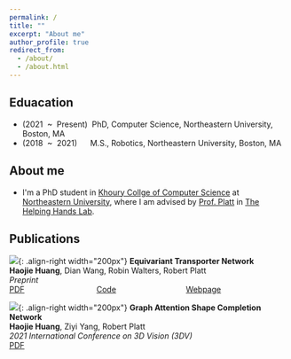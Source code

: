 ```yaml
---
permalink: /
title: ""
excerpt: "About me"
author_profile: true
redirect_from: 
  - /about/
  - /about.html
---
```

## Eduacation 
* (2021&nbsp; ~ &nbsp;Present) &nbsp;PhD, Computer Science, Northeastern University, Boston, MA
* (2018&nbsp; ~ &nbsp;2021)&nbsp; &nbsp; &nbsp; M.S., Robotics, Northeastern University, Boston, MA

## About me
* I'm a PhD student in [Khoury Collge of Computer Science](https://www.khoury.northeastern.edu) at [Northeastern University](https://www.northeastern.edu), where I am advised by
[Prof. Platt](http://www.ccs.neu.edu/home/rplatt/) in [The Helping Hands Lab](https://www2.ccs.neu.edu/research/helpinghands/).

## Publications
![](images/equi_transporter.png){: .align-right width="200px"}
**Equivariant Transporter Network**  
**Haojie Huang**, Dian Wang, Robin Walters, Robert Platt  
*Preprint*  
[PDF](https://arxiv.org/abs/2202.09400) &nbsp; &nbsp; &nbsp; &nbsp; &nbsp; &nbsp; &nbsp; &nbsp; &nbsp; &nbsp; &nbsp; &nbsp; &nbsp; &nbsp; &nbsp; &nbsp;
[Code](https://github.com/HaojHuang/Equivariant-Transporter-Net) &nbsp; &nbsp; &nbsp; &nbsp; &nbsp; &nbsp; &nbsp; &nbsp; &nbsp; &nbsp; &nbsp; &nbsp;&nbsp; &nbsp; &nbsp; &nbsp;
[Webpage](haojhuang.github.io/etp_page/)
` `  
` `  
![](images/gacsn.png){: .align-right width="200px"}
**Graph Attention Shape Completion Network**  
**Haojie Huang**, Ziyi Yang, Robert Platt  
*2021 International Conference on 3D Vision (3DV)*  
[PDF](https://arxiv.org/abs/2201.07937) &nbsp; &nbsp; &nbsp; &nbsp; &nbsp; &nbsp; &nbsp; &nbsp; &nbsp; &nbsp; &nbsp; &nbsp; &nbsp; &nbsp; &nbsp; &nbsp;
 &nbsp; &nbsp; &nbsp; &nbsp; &nbsp; &nbsp; &nbsp; &nbsp; &nbsp; &nbsp; &nbsp; &nbsp; &nbsp; &nbsp;&nbsp; &nbsp; &nbsp; &nbsp;
